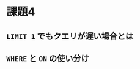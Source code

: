 # 課題4

<!-- START doctoc -->
<!-- END doctoc -->

## `LIMIT 1` でもクエリが遅い場合とは

## `WHERE` と `ON` の使い分け
